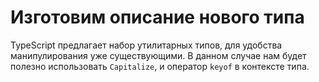 # Изготовим описание нового типа 

TypeScript предлагает набор утилитарных типов, для удобства манипулирования уже существующими. В данном случае нам будет полезно использовать `Capitalize`, и оператор `keyof` в контексте типа.